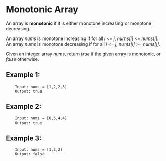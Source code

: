 # Monotonic Array

An array is **monotonic** if it is either monotone increasing or monotone decreasing.

An array _nums_ is monotone increasing if for all _i <= j_, _nums[i] <= nums[j]_. An array _nums_ is monotone decreasing if for all _i <= j_, _nums[i] >= nums[j]_.

Given an integer array _nums_, return _true_ if the given array is monotonic, or _false_ otherwise.

## Example 1:

        Input: nums = [1,2,2,3]
        Output: true

## Example 2:

        Input: nums = [6,5,4,4]
        Output: true

## Example 3:

        Input: nums = [1,3,2]
        Output: false
